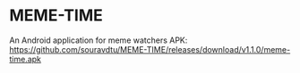 # MEME-TIME

An Android application for meme watchers
APK: https://github.com/souravdtu/MEME-TIME/releases/download/v1.1.0/meme-time.apk
